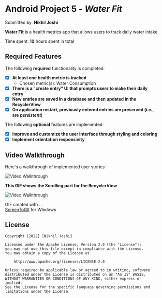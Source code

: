 # Android Project 5 - *Water Fit*

Submitted by: **Nikhil Joshi**

**Water Fit** is a health metrics app that allows users to track daily water intake

Time spent: **10** hours spent in total

## Required Features

The following **required** functionality is completed:

- [X] **At least one health metric is tracked**
  - Chosen metric(s): Water Consumption
- [X] **There is a "create entry" UI that prompts users to make their daily entry**
- [X] **New entries are saved in a database and then updated in the RecyclerView**
- [X] **On application restart, previously entered entries are preserved (i.e., are *persistent*)**
 
The following **optional** features are implemented:

- [X] **Improve and customize the user interface through styling and coloring**
- [X] **Implement orientation responsivity**

## Video Walkthrough

Here's a walkthrough of implemented user stories:

<img src='https://user-images.githubusercontent.com/27730208/195965973-10cde0dc-da55-4bc8-b160-380b23756dae.gif' title='Video Walkthrough' width='' alt='Video Walkthrough' />

**This GIF shows the Scrolling part for the RecyclerView**

<img src='https://user-images.githubusercontent.com/27730208/196004479-d9b6eaf6-1b73-49f4-993a-28be691436d0.gif' title='Video Walkthrough' width='' alt='Video Walkthrough' />


<!-- Replace this with whatever GIF tool you used! -->
GIF created with ...  
[ScreenToGif](https://www.screentogif.com/) for Windows

## License

    Copyright [2022] [Nikhil Joshi]

    Licensed under the Apache License, Version 2.0 (the "License");
    you may not use this file except in compliance with the License.
    You may obtain a copy of the License at

        http://www.apache.org/licenses/LICENSE-2.0

    Unless required by applicable law or agreed to in writing, software
    distributed under the License is distributed on an "AS IS" BASIS,
    WITHOUT WARRANTIES OR CONDITIONS OF ANY KIND, either express or implied.
    See the License for the specific language governing permissions and
    limitations under the License.
